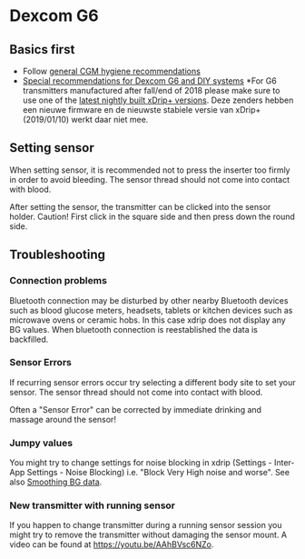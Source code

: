 # Dexcom G6

## Basics first

* Follow [general CGM hygiene recommendations](../Configuration/BG-Source#cgm-hygiene)
* [Special recommendations for Dexcom G6 and DIY systems](../Configuration/BG-Source#dexcom-g6-diy-systems) *For G6 transmitters manufactured after fall/end of 2018 please make sure to use one of the [latest nightly built xDrip+ versions](https://github.com/NightscoutFoundation/xDrip/releases). Deze zenders hebben een nieuwe firmware en de nieuwste stabiele versie van xDrip+ (2019/01/10) werkt daar niet mee.

## Setting sensor

When setting sensor, it is recommended not to press the inserter too firmly in order to avoid bleeding. The sensor thread should not come into contact with blood.

After setting the sensor, the transmitter can be clicked into the sensor holder. Caution! First click in the square side and then press down the round side.

## Troubleshooting

### Connection problems

Bluetooth connection may be disturbed by other nearby Bluetooth devices such as blood glucose meters, headsets, tablets or kitchen devices such as microwave ovens or ceramic hobs. In this case xdrip does not display any BG values. When bluetooth connection is reestablished the data is backfilled.

### Sensor Errors

If recurring sensor errors occur try selecting a different body site to set your sensor. The sensor thread should not come into contact with blood.

Often a "Sensor Error" can be corrected by immediate drinking and massage around the sensor!

### Jumpy values

You might try to change settings for noise blocking in xdrip (Settings - Inter-App Settings - Noise Blocking) i.e. "Block Very High noise and worse". See also [Smoothing BG data](../Usage/Smoothing-Blood-Glucose-Data-in-xDrip.md).

### New transmitter with running sensor

If you happen to change transmitter during a running sensor session you might try to remove the transmitter without damaging the sensor mount. A video can be found at <https://youtu.be/AAhBVsc6NZo>.